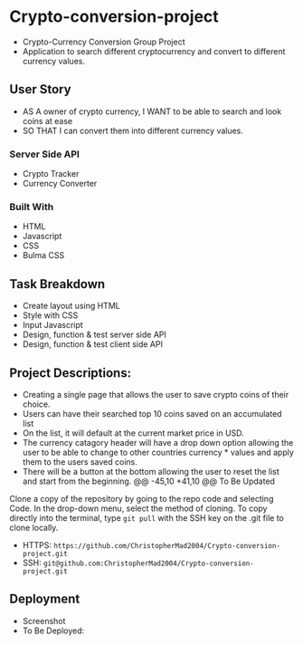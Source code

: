 # Crypto-conversion-project
* Crypto-Currency Conversion Group Project
* Application to search different cryptocurrency and convert to different currency values.

## User Story

* AS A owner of crypto currency, I WANT to be able to search and look coins at ease
* SO THAT I can convert them into different currency values.


### Server Side API

* Crypto Tracker
* Currency Converter
### Built With
* HTML
* Javascript
* CSS
* Bulma CSS

## Task Breakdown

* Create layout using HTML
* Style with CSS
* Input Javascript
* Design, function & test server side API
* Design, function & test client side API
## Project Descriptions:

* Creating a single page that allows the user to save crypto coins of their choice.
* Users can have their searched top 10 coins saved on an accumulated list
* On the list, it will default at the current market price in USD.
* The currency catagory header will have a drop down option allowing the user to be able to change to other countries currency * values and apply them to the users saved coins.
* There will be a button at the bottom allowing the user to reset the list and start from the beginning.
	@@ -45,10 +41,10 @@ To Be Updated

Clone a copy of the repository by going to the repo code and selecting Code. In the drop-down menu, select the method of cloning. To copy directly into the terminal, type `git pull` with the SSH key on the .git file to clone locally.

* HTTPS: `https://github.com/ChristopherMad2004/Crypto-conversion-project.git`
* SSH: `git@github.com:ChristopherMad2004/Crypto-conversion-project.git`

## Deployment

* Screenshot
* To Be Deployed: 
